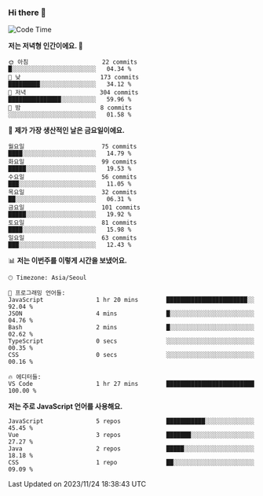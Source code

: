### Hi there 👋

<!--
**hi-aa/hi-aa** is a ✨ _special_ ✨ repository because its `README.md` (this file) appears on your GitHub profile.

Here are some ideas to get you started:

- 🔭 I’m currently working on ...
- 🌱 I’m currently learning ...
- 👯 I’m looking to collaborate on ...
- 🤔 I’m looking for help with ...
- 💬 Ask me about ...
- 📫 How to reach me: ...
- 😄 Pronouns: ...
- ⚡ Fun fact: ...
-->

<!--START_SECTION:waka-->
![Code Time](http://img.shields.io/badge/Code%20Time-34%20hrs%2030%20mins-blue)

**저는 저녁형 인간이에요. 🦉** 

```text
🌞 아침                     22 commits          █░░░░░░░░░░░░░░░░░░░░░░░░   04.34 % 
🌆 낮　                     173 commits         █████████░░░░░░░░░░░░░░░░   34.12 % 
🌃 저녁                     304 commits         ███████████████░░░░░░░░░░   59.96 % 
🌙 밤　                     8 commits           ░░░░░░░░░░░░░░░░░░░░░░░░░   01.58 % 
```
📅 **제가 가장 생산적인 날은 금요일이에요.** 

```text
월요일                      75 commits          ████░░░░░░░░░░░░░░░░░░░░░   14.79 % 
화요일                      99 commits          █████░░░░░░░░░░░░░░░░░░░░   19.53 % 
수요일                      56 commits          ███░░░░░░░░░░░░░░░░░░░░░░   11.05 % 
목요일                      32 commits          ██░░░░░░░░░░░░░░░░░░░░░░░   06.31 % 
금요일                      101 commits         █████░░░░░░░░░░░░░░░░░░░░   19.92 % 
토요일                      81 commits          ████░░░░░░░░░░░░░░░░░░░░░   15.98 % 
일요일                      63 commits          ███░░░░░░░░░░░░░░░░░░░░░░   12.43 % 
```


📊 **저는 이번주를 이렇게 시간을 보냈어요.** 

```text
🕑︎ Timezone: Asia/Seoul

💬 프로그래밍 언어들: 
JavaScript               1 hr 20 mins        ███████████████████████░░   92.04 % 
JSON                     4 mins              █░░░░░░░░░░░░░░░░░░░░░░░░   04.76 % 
Bash                     2 mins              █░░░░░░░░░░░░░░░░░░░░░░░░   02.62 % 
TypeScript               0 secs              ░░░░░░░░░░░░░░░░░░░░░░░░░   00.35 % 
CSS                      0 secs              ░░░░░░░░░░░░░░░░░░░░░░░░░   00.16 % 

🔥 에디터들: 
VS Code                  1 hr 27 mins        █████████████████████████   100.00 % 
```

**저는 주로 JavaScript 언어를 사용해요.** 

```text
JavaScript               5 repos             ███████████░░░░░░░░░░░░░░   45.45 % 
Vue                      3 repos             ███████░░░░░░░░░░░░░░░░░░   27.27 % 
Java                     2 repos             █████░░░░░░░░░░░░░░░░░░░░   18.18 % 
CSS                      1 repo              ██░░░░░░░░░░░░░░░░░░░░░░░   09.09 % 
```




 Last Updated on 2023/11/24 18:38:43 UTC
<!--END_SECTION:waka-->
